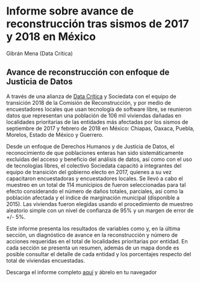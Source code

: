 Informe sobre avance de reconstrucción tras sismos de 2017 y 2018 en México
================
Gibrán Mena (Data Crítica)

Avance de reconstrucción con enfoque de Justicia de Datos
---------------------------------------------------------

A través de una alianza de [Data Crítica](https://github.com/DataCritica?tab=overview&from=2018-10-01&to=2018-10-31) y Sociedata con el equipo de transición 2018 de la Comisión de Reconstrucción, y por medio de encuestadores locales que usan tecnología de software libre, se reunieron datos que representan una población de 106 mil viviendas dañadas en localidades prioritarias de las entidades más afectadas por los sismos de septiembre de 2017 y febrero de 2018 en México: Chiapas, Oaxaca, Puebla, Morelos, Estado de México y Guerrero.

Desde un enfoque de Derechos Humanos y de Justicia de Datos, el reconocimiento de que poblaciones enteras han sido sistemáticamente excluidas del acceso y beneficio del análisis de datos, así como con el uso de tecnologías libres, el colectivo Sociedata capacitó a integrantes del equipo de transición del gobierno electo en 2017, quienes a su vez capacitaron encuestadoras y encuestadores locales. Se llevó a cabo el muestreo en un total de 114 municipios de fueron seleccionadas para tal efecto considerando el número de daños totales, parciales, así como la población afectada y el índice de marginación municipal (disponible a 2015). Las viviendas fueron elegidas usando el procedimiento de muestreo aleatorio simple con un nivel de confianza de 95% y un margen de error de +/- 5%.

Este informe presenta los resultados de variables como y, en la última sección, un diagnóstico de avance en la reconstrucción y número de acciones requeridas en el total de localidades prioritarias por entidad. En cada sección se presenta un resumen, además de un mapa donde es posible consultar el detalle de cada entidad y los porcentajes respecto del total de viviendas encuestadas.

Descarga el informe completo [aquí](http://bit.ly/ReconstruccionDataCritica) y ábrelo en tu navegador
